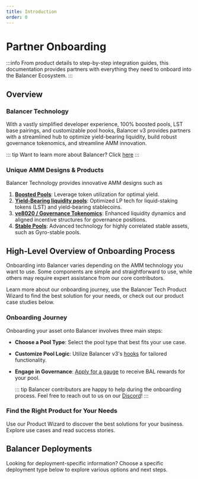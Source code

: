 ```yaml
---
title: Introduction
order: 0
---
```


# Partner Onboarding

:::info
From product details to step-by-step integration guides, this documentation provides partners with everything they need to onboard into the Balancer Ecosystem.
:::

## Overview

### Balancer Technology

With a vastly simplified developer experience, 100% boosted pools, LST base pairings, and customizable pool hooks, Balancer v3 provides partners with a streamlined hub to optimize yield-bearing liquidity, build robust governance tokenomics, and streamline AMM innovation. 

::: tip
Want to learn more about Balancer? Click [here](../../concepts/core-concepts/introduction.md)
:::

### Unique AMM Designs & Products

Balancer Technology provides innovative AMM designs such as

1. **[Boosted Pools](./products/boostedpools.md)**: Leverage token utilization for optimal yield.
2. **[Yield-Bearing liquidity pools](products/lstandlrt.md)**: Optimized LP tech for liquid-staking tokens (LST) and yield-bearing stablecoins.
3. **[ve8020 / Governance Tokenomics](products/ve8020.md)**: Enhanced liquidity dynamics and aligned incentive structures for governance positions.
4. **[Stable Pools](products/stablecoinliquidity.md)**: Advanced technology for highly correlated stable assets, such as Gyro-stable pools.

## High-Level Overview of Onboarding Process

Onboarding into Balancer varies depending on the AMM technology you want to use. Some components are simple and straightforward to use, while others may require expert assistance from our core contributors.

Learn more about our onboarding journey, use the Balancer Tech Product Wizard to find the best solution for your needs, or check out our product case studies  below.


### Onboarding Journey
Onboarding your asset onto Balancer involves three main steps:
- **Choose a Pool Type**: Select the pool type that best fits your use case.
- **Customize Pool Logic**: Utilize Balancer v3's [hooks](../../concepts/core-concepts/hooks.md) for tailored functionality. 
- **Engage in Governance**: [Apply for a gauge](../balancer-v2/gauge-onboarding.md) to receive BAL rewards for your pool.

  ::: tip
  Balancer contributors are happy to help during the onboarding process. Feel free to reach out to us on our [Discord](https://discord.balancer.fi)!
  :::

### Find the Right Product for Your Needs

Use our Product Wizard to discover the best solutions for your business. Explore use cases and read success stories.
<DecisionTree />

## Balancer Deployments

Looking for deployment-specific information? Choose a specific deployment type below to explore various options and next steps.
<PartnerOnboarding />

